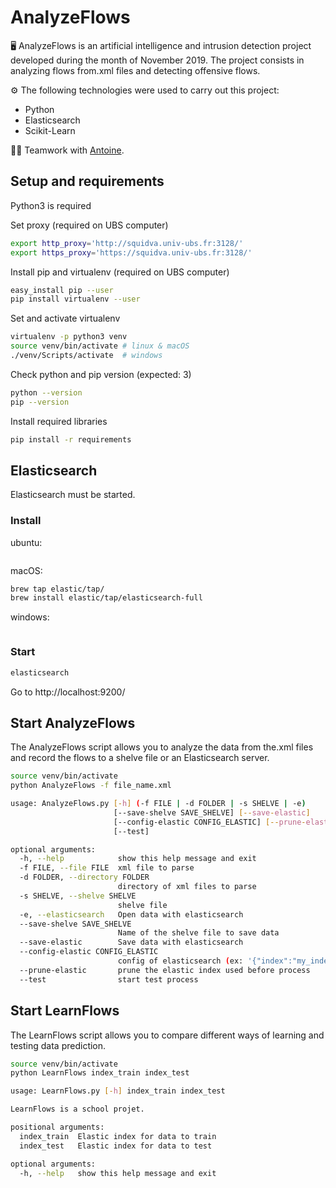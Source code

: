# AnalyzeFlows

🖥 AnalyzeFlows is an artificial intelligence and intrusion detection project 
developed during the month of November 2019.
The project consists in analyzing flows from.xml files and detecting offensive flows.

⚙️ The following technologies were used to carry out this project:

* Python
* Elasticsearch
* Scikit-Learn

👨‍💻 Teamwork with [Antoine](https://github.com/antoine5600).


## Setup and requirements

Python3 is required

Set proxy (required on UBS computer)
```bash
export http_proxy='http://squidva.univ-ubs.fr:3128/'
export https_proxy='https://squidva.univ-ubs.fr:3128/'
```

Install pip and virtualenv (required on UBS computer)
```bash
easy_install pip --user
pip install virtualenv --user
```

Set and activate virtualenv
```bash
virtualenv -p python3 venv
source venv/bin/activate # linux & macOS
./venv/Scripts/activate  # windows
```

Check python and pip version (expected: 3)
```bash
python --version
pip --version
```

Install required libraries
```bash
pip install -r requirements
```

## Elasticsearch

Elasticsearch must be started.

### Install

ubuntu:
```bash
```

macOS:
```bash
brew tap elastic/tap/
brew install elastic/tap/elasticsearch-full
```

windows:
```shell
```

### Start

```bash
elasticsearch
```

Go to http://localhost:9200/

## Start AnalyzeFlows

The AnalyzeFlows script allows you to analyze the data from the.xml files and record the flows to a shelve file or an Elasticsearch server.


```bash
source venv/bin/activate
python AnalyzeFlows -f file_name.xml
```

```bash
usage: AnalyzeFlows.py [-h] (-f FILE | -d FOLDER | -s SHELVE | -e)
                       [--save-shelve SAVE_SHELVE] [--save-elastic]
                       [--config-elastic CONFIG_ELASTIC] [--prune-elastic]
                       [--test]

optional arguments:
  -h, --help            show this help message and exit
  -f FILE, --file FILE  xml file to parse
  -d FOLDER, --directory FOLDER
                        directory of xml files to parse
  -s SHELVE, --shelve SHELVE
                        shelve file
  -e, --elasticsearch   Open data with elasticsearch
  --save-shelve SAVE_SHELVE
                        Name of the shelve file to save data
  --save-elastic        Save data with elasticsearch
  --config-elastic CONFIG_ELASTIC
                        config of elasticsearch (ex: '{"index":"my_index"}')
  --prune-elastic       prune the elastic index used before process
  --test                start test process
```

## Start LearnFlows

The LearnFlows script allows you to compare different ways of learning and testing data prediction.


```bash
source venv/bin/activate
python LearnFlows index_train index_test
```

```bash
usage: LearnFlows.py [-h] index_train index_test

LearnFlows is a school projet.

positional arguments:
  index_train  Elastic index for data to train
  index_test   Elastic index for data to test

optional arguments:
  -h, --help   show this help message and exit
```

